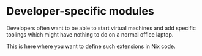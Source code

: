 <!--
SPDX-FileCopyrightText: 2025 Ryan Lahfa <ryan.lahfa@numerique.gouv.fr>

SPDX-License-Identifier: MIT
-->

# Developer-specific modules

Developers often want to be able to start virtual machines and add specific
toolings which might have nothing to do on a normal office laptop.

This is here where you want to define such extensions in Nix code.

